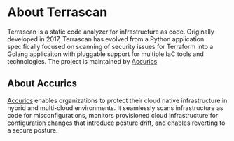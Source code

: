 # About Terrascan

Terrascan is a static code analyzer for infrastructure as code. Originally developed in 2017, Terrascan has evolved from a Python application specifically focused on scanning of security issues for Terraform into a Golang applicaiton with pluggable support for multiple IaC tools and technologies. The project is maintained by [Accurics](https://www.accurics.com)

## About Accurics

[Accurics](https://www.accurics.com) enables organizations to protect their cloud native infrastructure in hybrid and multi-cloud environments. It seamlessly scans infrastructure as code for misconfigurations, monitors provisioned cloud infrastructure for configuration changes that introduce posture drift, and enables reverting to a secure posture.
